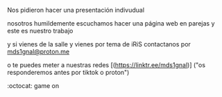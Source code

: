 Nos pidieron hacer una presentación indivudual

nosotros humildemente escuchamos hacer una página web en parejas y este es nuestro trabajo

y si vienes de la salle y vienes por tema de iRiS contactanos por mds1gnal@proton.me 
 
o te puedes meter a nuestras redes [(https://linktr.ee/mds1gnal)] ("os responderemos antes por tiktok o proton") 



:octocat: game on
